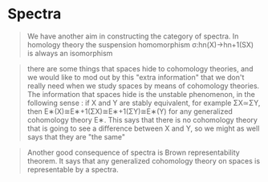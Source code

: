 # Spectra

> We have another aim in constructing the category of spectra. In homology theory the suspension homomorphism σ:hn(X)→hn+1(SX) is always an isomorphism

> there are some things that spaces hide to cohomology theories, and we would like to mod out by this "extra information" that we don't really need when we study spaces by means of cohomology theories. The information that spaces hide is the unstable phenomenon, in the following sense : if X and Y are stably equivalent, for example ΣX≃ΣY, then E∗(X)≅E∗+1(ΣX)≅E∗+1(ΣY)≅E∗(Y) for any generalized cohomology theory E∗. This says that there is no cohomology theory that is going to see a difference between X and Y, so we might as well says that they are "the same"

> Another good consequence of spectra is Brown representability theorem. It says that any generalized cohomology theory on spaces is representable by a spectra. 